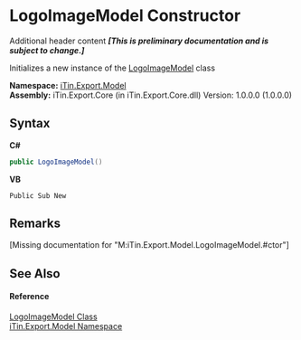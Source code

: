 # LogoImageModel Constructor 
Additional header content _**\[This is preliminary documentation and is subject to change.\]**_

Initializes a new instance of the <a href="8f7b0b96-133a-1032-18c8-f90b2e490c0b">LogoImageModel</a> class

**Namespace:**&nbsp;<a href="ef57ffcc-e95e-b212-5a46-9aa6f5a3511f">iTin.Export.Model</a><br />**Assembly:**&nbsp;iTin.Export.Core (in iTin.Export.Core.dll) Version: 1.0.0.0 (1.0.0.0)

## Syntax

**C#**<br />
``` C#
public LogoImageModel()
```

**VB**<br />
``` VB
Public Sub New
```


## Remarks
\[Missing <remarks> documentation for "M:iTin.Export.Model.LogoImageModel.#ctor"\]

## See Also


#### Reference
<a href="8f7b0b96-133a-1032-18c8-f90b2e490c0b">LogoImageModel Class</a><br /><a href="ef57ffcc-e95e-b212-5a46-9aa6f5a3511f">iTin.Export.Model Namespace</a><br />